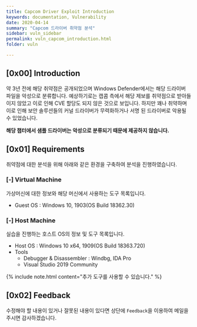 ```yaml
---
title: Capcom Driver Exploit Introduction
keywords: documentation, Vulnerability
date: 2020-04-14
summary: "Capcom 드라이버 취약점 분석"
sidebar: vuln_sidebar
permalink: vuln_capcom_introduction.html
folder: vuln

---
```


## [0x00] Introduction

약 3년 전에 해당 취약점은 공개되었으며 Windows Defender에서는 해당 드라이버 파일을 악성으로 분류합니다. 예상하기로는 캡콤 측에서 해당 제보를 취약점으로 받아들이지 않았고 이로 인해 CVE 할당도 되지 않은 것으로 보입니다. 하지만 꽤나 취약하며 이로 인해 보안 솔루션들의 커널 드라이버가 무력화하거나 서명 된 드라이버로 악용될 수 있었습니다. 

**해당 챕터에서 샘플 드라이버는 악성으로 분류되기 때문에 제공하지 않습니다.**



## [0x01] Requirements

취약점에 대한 분석을 위해 아래와 같은 환경을 구축하여 분석을 진행하였습니다.

### [-] Virtual Machine

가상머신에 대한 정보와 해당 머신에서 사용하는 도구 목록입니다.

- Guest OS : Windows 10, 1903(OS Build 18362.30)



### [-] Host Machine

실습을 진행하는 호스트 OS의 정보 및 도구 목록입니다.

- Host OS : Windows 10 x64, 1909(OS Build 18363.720)
- Tools
  - Debugger & Disassembler : Windbg, IDA Pro
  - Visual Studio 2019 Community

{% include note.html content="추가 도구를 사용할 수 있습니다." %}



## [0x02] Feedback

수정해야 할 내용이 있거나 잘못된 내용이 있다면 상단에 `Feedback`을 이용하여 메일을 주시면 감사하겠습니다.